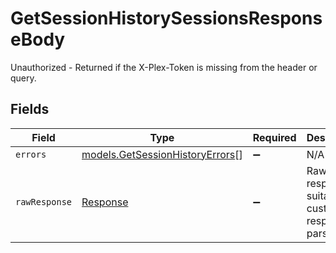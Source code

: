 # GetSessionHistorySessionsResponseBody

Unauthorized - Returned if the X-Plex-Token is missing from the header or query.


## Fields

| Field                                                                    | Type                                                                     | Required                                                                 | Description                                                              |
| ------------------------------------------------------------------------ | ------------------------------------------------------------------------ | ------------------------------------------------------------------------ | ------------------------------------------------------------------------ |
| `errors`                                                                 | [models.GetSessionHistoryErrors](../models/getsessionhistoryerrors.md)[] | :heavy_minus_sign:                                                       | N/A                                                                      |
| `rawResponse`                                                            | [Response](https://developer.mozilla.org/en-US/docs/Web/API/Response)    | :heavy_minus_sign:                                                       | Raw HTTP response; suitable for custom response parsing                  |